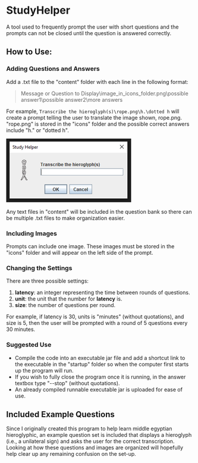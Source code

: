 # StudyHelper
A tool used to frequently prompt the user with short questions and the prompts can not be closed until the question is answered correctly.

## How to Use:
### Adding Questions and Answers
Add a .txt file to the "content" folder with each line in the following format:

> Message or Question to Display\image_in_icons_folder.png\possible answer1\possible answer2\more answers

For example, `Transcribe the hieroglyph(s)\rope.png\h.\dotted h` will create a prompt telling the user to translate the image shown, rope.png. "rope.png" is stored in the "icons" folder and the possible correct answers include "h." or "dotted h".

![Prompt for Example](ExamplePrompt.PNG)

Any text files in "content" will be included in the question bank so there can be multiple .txt files to make organization easier.

### Including Images
Prompts can include one image. These images must be stored in the "icons" folder and will appear on the left side of the prompt.

### Changing the Settings
There are three possible settings:
1. **latency**: an integer representing the time between rounds of questions.
2. **unit**: the unit that the number for **latency** is. 
3. **size**: the number of questions per round.

For example, if latency is 30, units is "minutes" (without quotations), and size is 5, then the user will be prompted with a round of 5 questions every 30 minutes.

### Suggested Use
- Compile the code into an executable jar file and add a shortcut link to the executable in the "startup" folder so when the computer first starts up the program will run.
- If you wish to fully close the program once it is running, in the answer textbox type "--stop" (without quotations).
- An already compiled runnable executable jar is uploaded for ease of use.

## Included Example Questions
Since I originally created this program to help learn middle egyptian hieroglyphic, an example question set is included that displays a hieroglyph (i.e., a unilateral sign) and asks the user for the correct transcription. Looking at how these questions and images are organized will hopefully help clear up any remaining confusion on the set-up.

